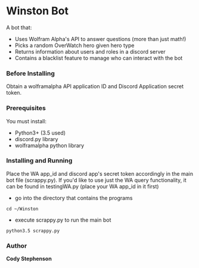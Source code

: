 # Winston Bot
A bot that:
* Uses Wolfram Alpha's API to answer questions (more than just math!)
* Picks a random OverWatch hero given hero type
* Returns information about users and roles in a discord server
* Contains a blacklist feature to manage who can interact with the bot
### Before Installing
Obtain a wolframalpha API application ID and Discord Application secret token.
### Prerequisites
You must install:
* Python3+ (3.5 used)
* discord.py library
* wolframalpha python library
### Installing and Running
Place the WA app_id and discord app's secret token accordingly in the main bot file (scrappy.py). If you'd like to use just the WA query functionality, it can be found in testingWA.py (place your WA app_id in it first)
* go into the directory that contains the programs
```
cd ~/Winston
```
* execute scrappy.py to run the main bot
```
python3.5 scrappy.py
```

### Author
**Cody Stephenson**
